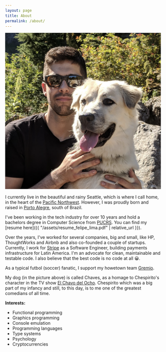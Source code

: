 ```yaml
---
layout: page
title: About
permalink: /about/
---
```


<img class="about-avatar" src="/images/about.png"/>

I currently live in the beautiful and rainy Seattle, which is where I call home, in the heart of the
[Pacific Northwest](https://en.wikipedia.org/wiki/Pacific_Northwest).
However, I was proudly born and raised in [Porto Alegre](https://en.wikipedia.org/wiki/Porto_Alegre),
south of Brazil.

I've been working in the tech industry for over 10 years and hold a bachelors degree in Computer Science
from [PUCRS](http://www.pucrs.br/). You can find my [resume here]({{ "/assets/resume_felipe_lima.pdf" | relative_url }}).

Over the years, I've worked for several companies, big and small, like HP, ThoughtWorks and Airbnb
and also co-founded a couple of startups. Currently, I work for [Stripe](stripe.com) as a Software
Engineer, building payments infrastructure for Latin America. I'm an advocate for clean,
maintainable and testable code. I also believe that the best code is no code at all 😀.

As a typical futbol (soccer) fanatic, I support my howetown team [Gremio](https://en.wikipedia.org/wiki/Gr%C3%AAmio_Foot-Ball_Porto_Alegrense).

My dog (in the picture above) is called Chaves, as a homage to Chespirito's character in the TV show
[El Chavo del Ocho](https://en.wikipedia.org/wiki/El_Chavo_del_Ocho). Chespirito which was a big part of
my infancy and still, to this day, is to me one of the greatest comedians of all time.

__Interests:__

* Functional programming
* Graphics programming
* Console emulation
* Programming languages
* Type systems
* Psychology
* Cryptocurrencies
